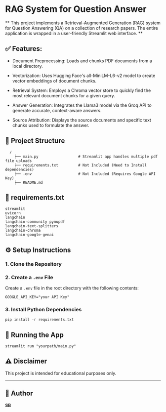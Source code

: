 # RAG System for Question Answer

** This project implements a Retrieval-Augmented Generation (RAG) system for Question Answering (QA) on a collection of research papers. The entire application is wrapped in a user-friendly Streamlit web interface. **


## ✅ Features: 

  - Document Preprocessing: Loads and chunks PDF documents from a local directory.

  - Vectorization: Uses Hugging Face's all-MiniLM-L6-v2 model to create vector embeddings of document chunks.

  - Retrieval System: Employs a Chroma vector store to quickly find the most relevant document chunks for a given query.

  - Answer Generation: Integrates the Llama3 model via the Groq API to generate accurate, context-aware answers.

  - Source Attribution: Displays the source documents and specific text chunks used to formulate the answer.



  ## 🧱 Project Structure


      /
        ├── main.py                  # Streamlit app handles multiple pdf file uploads
        ├── requirements.txt         # Not Included (Need to Install dependencies)
        ├── .env                     # Not Included (Requires Google API Key)
        ├── README.md                


  ## 📄 requirements.txt

    streamlit
    uvicorn
    langchain
    langchain-community pymupdf
    langchain-text-splitters
    langchain-chroma
    langchain-google-genai


  ## ⚙️ Setup Instructions

  ### 1. Clone the Repository

  ### 2. Create a `.env` File

  Create a `.env` file in the root directory with the following contents:

    GOOGLE_API_KEY="your API Key"

  ### 3. Install Python Dependencies

    pip install -r requirements.txt


  ## 🚀 Running the App

    streamlit run "yourpath/main.py"


  ## ⚠️ Disclaimer

  This project is intended for educational purposes only.

---

## 🙌 Author

**SB**  

